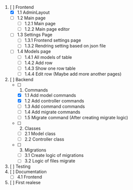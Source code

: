 1. [ ] Frontend
    - [X] 1.1 AdminLayout
    - [ ] 1.2 Main page 
        - [ ] 1.2.1 Main page
        - [ ] 1.2.2 Main page editor
    - [ ] 1.3 Settings Page
        - [ ] 1.3.1 Frontend settings page
        - [ ] 1.3.2 Rendring setting based on json file
    - [ ] 1.4 Models page
        - [ ] 1.4.1 All models of table 
        - [ ] 1.4.2 Add row
        - [ ] 1.4.3 Show one row table
        - [ ] 1.4.4 Edit row
    (Maybe add more another pages)
2. [ ] Backend
    - [ ] 1. Commands
        - [X] 1.1 Add model commands
        - [X] 1.2 Add controller commands
        - [ ] 1.3 Add command commands
        - [ ] 1.4 Add migrate commands
        - [ ] 1.5 Migrate command (After creating migrate logic)
    - [ ] 2. Classes
        - [ ] 2.1 Model class
        - [ ] 2.2 Controller class
    - [ ] 3. Migrations
        - [ ] 3.1 Create logic of migrations
        - [ ] 3.2 Logic of files migrate
3. [ ] Testing
4. [ ] Documentation
    - [ ] 4.1 Frontend
5. [ ] First realese
